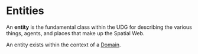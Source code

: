 # Entities

An **entity** is the fundamental class within the UDG for describing the various things, agents, and places that make up the Spatial Web. 

An entity exists within the context of a [Domain](Domain.md).  
